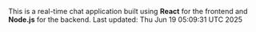 This is a real-time chat application built using **React** for the frontend and **Node.js** for the backend.
Last updated: Thu Jun 19 05:09:31 UTC 2025

